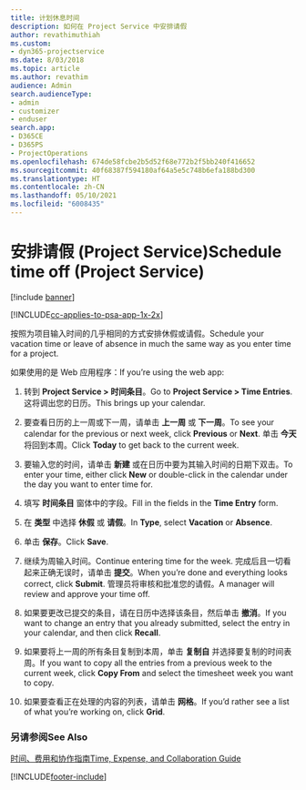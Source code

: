 ```yaml
---
title: 计划休息时间
description: 如何在 Project Service 中安排请假
author: revathimuthiah
ms.custom:
- dyn365-projectservice
ms.date: 8/03/2018
ms.topic: article
ms.author: revathim
audience: Admin
search.audienceType:
- admin
- customizer
- enduser
search.app:
- D365CE
- D365PS
- ProjectOperations
ms.openlocfilehash: 674de58fcbe2b5d52f68e772b2f5bb240f416652
ms.sourcegitcommit: 40f68387f594180af64a5e5c748b6efa188bd300
ms.translationtype: HT
ms.contentlocale: zh-CN
ms.lasthandoff: 05/10/2021
ms.locfileid: "6008435"
---
```

# <a name="schedule-time-off-project-service"></a><span data-ttu-id="7eaca-103">安排请假 (Project Service)</span><span class="sxs-lookup"><span data-stu-id="7eaca-103">Schedule time off (Project Service)</span></span>

[!include [banner](../includes/psa-now-project-operations.md)]

[!INCLUDE[cc-applies-to-psa-app-1x-2x](../includes/cc-applies-to-psa-app-1x-2x.md)]

<span data-ttu-id="7eaca-104">按照为项目输入时间的几乎相同的方式安排休假或请假。</span><span class="sxs-lookup"><span data-stu-id="7eaca-104">Schedule your vacation time or leave of absence in much the same way as you enter time for a project.</span></span>  
  
 <span data-ttu-id="7eaca-105">如果使用的是 Web 应用程序：</span><span class="sxs-lookup"><span data-stu-id="7eaca-105">If you’re using the web app:</span></span>  
  
1.  <span data-ttu-id="7eaca-106">转到 **Project Service > 时间条目**。</span><span class="sxs-lookup"><span data-stu-id="7eaca-106">Go to **Project Service > Time Entries**.</span></span> <span data-ttu-id="7eaca-107">这将调出您的日历。</span><span class="sxs-lookup"><span data-stu-id="7eaca-107">This brings up your calendar.</span></span>  
  
2.  <span data-ttu-id="7eaca-108">要查看日历的上一周或下一周，请单击 **上一周** 或 **下一周**。</span><span class="sxs-lookup"><span data-stu-id="7eaca-108">To see your calendar for the previous or next week, click **Previous** or **Next**.</span></span> <span data-ttu-id="7eaca-109">单击 **今天** 将回到本周。</span><span class="sxs-lookup"><span data-stu-id="7eaca-109">Click **Today** to get back to the current week.</span></span>  
  
3.  <span data-ttu-id="7eaca-110">要输入您的时间，请单击 **新建** 或在日历中要为其输入时间的日期下双击。</span><span class="sxs-lookup"><span data-stu-id="7eaca-110">To enter your time, either click **New** or double-click in the calendar under the day you want to enter time for.</span></span>  
  
4.  <span data-ttu-id="7eaca-111">填写 **时间条目** 窗体中的字段。</span><span class="sxs-lookup"><span data-stu-id="7eaca-111">Fill in the fields in the **Time Entry** form.</span></span>  
  
5.  <span data-ttu-id="7eaca-112">在 **类型** 中选择 **休假** 或 **请假**。</span><span class="sxs-lookup"><span data-stu-id="7eaca-112">In **Type**, select **Vacation** or **Absence**.</span></span>  
  
6.  <span data-ttu-id="7eaca-113">单击 **保存**。</span><span class="sxs-lookup"><span data-stu-id="7eaca-113">Click **Save**.</span></span>  
  
7.  <span data-ttu-id="7eaca-114">继续为周输入时间。</span><span class="sxs-lookup"><span data-stu-id="7eaca-114">Continue entering time for the week.</span></span> <span data-ttu-id="7eaca-115">完成后且一切看起来正确无误时，请单击 **提交**。</span><span class="sxs-lookup"><span data-stu-id="7eaca-115">When you’re done and everything looks correct, click **Submit**.</span></span> <span data-ttu-id="7eaca-116">管理员将审核和批准您的请假。</span><span class="sxs-lookup"><span data-stu-id="7eaca-116">A manager will review and approve your time off.</span></span>  
  
8.  <span data-ttu-id="7eaca-117">如果要更改已提交的条目，请在日历中选择该条目，然后单击 **撤消**。</span><span class="sxs-lookup"><span data-stu-id="7eaca-117">If you want to change an entry that you already submitted, select the entry in your calendar, and then click **Recall**.</span></span>  
  
9. <span data-ttu-id="7eaca-118">如果要将上一周的所有条目复制到本周，单击 **复制自** 并选择要复制的时间表周。</span><span class="sxs-lookup"><span data-stu-id="7eaca-118">If you want to copy all the entries from a previous week to the current week, click **Copy From** and select the timesheet week you want to copy.</span></span>  
  
10. <span data-ttu-id="7eaca-119">如果要查看正在处理的内容的列表，请单击 **网格**。</span><span class="sxs-lookup"><span data-stu-id="7eaca-119">If you’d rather see a list of what you’re working on, click **Grid**.</span></span>  
  
### <a name="see-also"></a><span data-ttu-id="7eaca-120">另请参阅</span><span class="sxs-lookup"><span data-stu-id="7eaca-120">See Also</span></span>  
 [<span data-ttu-id="7eaca-121">时间、费用和协作指南</span><span class="sxs-lookup"><span data-stu-id="7eaca-121">Time, Expense, and Collaboration Guide</span></span>](../psa/time-expense-collaboration-guide.md)


[!INCLUDE[footer-include](../includes/footer-banner.md)]